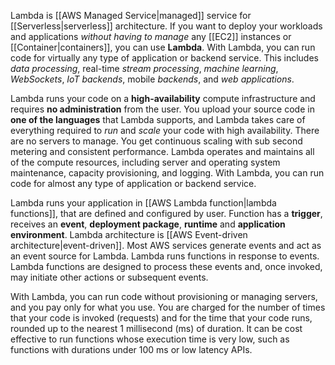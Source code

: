 Lambda is [[AWS Managed Service|managed]] service for [[Serverless|serverless]] architecture. If you want to deploy your workloads and applications *without having to manage* any [[EC2]] instances or [[Container|containers]], you can use **Lambda**. With Lambda, you can run code for virtually any type of application or backend service. This includes *data processing*, real-time *stream processing*, *machine learning*, *WebSockets*, *IoT backends*, mobile *backends*, and *web applications*.

Lambda runs your code on a **high-availability** compute infrastructure and requires **no administration** from the user. You upload your source code in **one of the languages** that Lambda supports, and Lambda takes care of everything required to *run* and *scale* your code with high availability. There are no servers to manage. You get continuous scaling with sub second metering and consistent performance. Lambda operates and maintains all of the compute resources, including server and operating system maintenance, capacity provisioning, and logging. With Lambda, you can run code for almost any type of application or backend service.

Lambda runs your application in [[AWS Lambda function|lambda functions]], that are defined and configured by user. Function has a **trigger**, receives an **event**, **deployment package**, **runtime** and **application environment**. Lambda architecture is [[AWS Event-driven architecture|event-driven]]. Most AWS services generate events and act as an event source for Lambda. Lambda runs functions in response to events. Lambda functions are designed to process these events and, once invoked, may initiate other actions or subsequent events.

With Lambda, you can run code without provisioning or managing servers, and you pay only for what you use. You are charged for the number of times that your code is invoked (requests) and for the time that your code runs, rounded up to the nearest 1 millisecond (ms) of duration. It can be cost effective to run functions whose execution time is very low, such as functions with durations under 100 ms or low latency APIs.